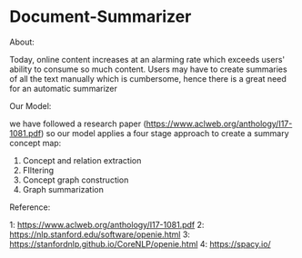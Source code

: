 # Document-Summarizer

About: 

Today, online content increases at an alarming rate which exceeds users' ability to consume so much content. Users may have to create summaries of all the text manually which is cumbersome, hence there is a great need for an automatic summarizer



Our Model:

we have followed a research paper (https://www.aclweb.org/anthology/I17-1081.pdf) 
so our model applies a four stage approach to create a summary concept map:
  1. Concept and relation extraction 
  2. FIltering 
  3. Concept graph construction 
  4. Graph summarization 
  
  
  
Reference: 

1: https://www.aclweb.org/anthology/I17-1081.pdf
2: https://nlp.stanford.edu/software/openie.html
3: https://stanfordnlp.github.io/CoreNLP/openie.html
4: https://spacy.io/
